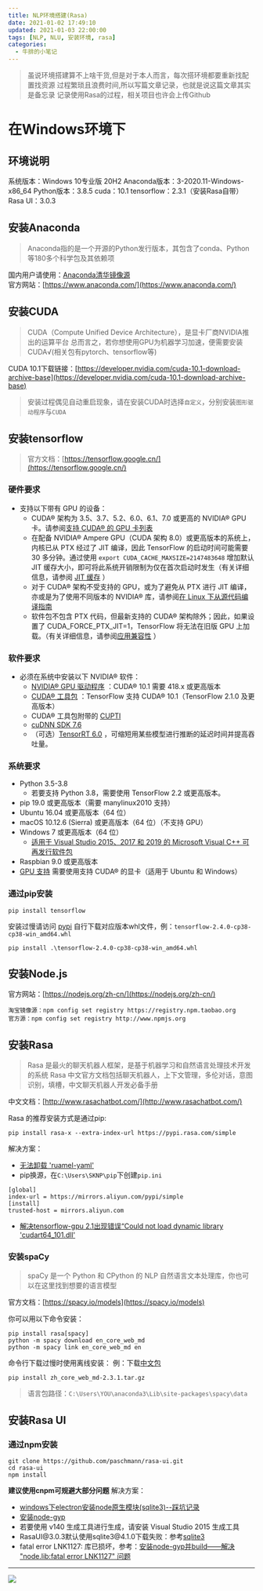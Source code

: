 ```yaml
---
title: NLP环境搭建(Rasa)
date: 2021-01-02 17:49:10
updated: 2021-01-03 22:00:00
tags: [NLP, NLU, 安装环境, rasa]
categories: 
  - 牛排的小笔记
---
```

> 虽说环境搭建算不上啥干货,但是对于本人而言，每次搭环境都要重新找配置找资源
> 过程繁琐且浪费时间,所以写篇文章记录，也就是说这篇文章其实是备忘录
> 记录使用Rasa的过程，相关项目也许会上传Github

<!-- more -->

# 在Windows环境下
## 环境说明
系统版本：Windows 10专业版 20H2
Anaconda版本：3-2020.11-Windows-x86_64
Python版本：3.8.5
cuda：10.1
tensorflow：2.3.1（安装Rasa自带）
Rasa UI：3.0.3

## 安装Anaconda
> Anaconda指的是一个开源的Python发行版本，其包含了conda、Python等180多个科学包及其依赖项

国内用户请使用：[Anaconda清华镜像源](https://mirrors.tuna.tsinghua.edu.cn/anaconda/archive/)  
官方网站：[https://www.anaconda.com/](https://www.anaconda.com/) 

## 安装CUDA
> CUDA（Compute Unified Device Architecture），是显卡厂商NVIDIA推出的运算平台
> 总而言之，若你想使用GPU为机器学习加速，便需要安装CUDA√(相关包有pytorch、tensorflow等)

CUDA 10.1下载链接：[https://developer.nvidia.com/cuda-10.1-download-archive-base](https://developer.nvidia.com/cuda-10.1-download-archive-base)
> 安装过程偶见自动重启现象，请在安装CUDA时选择`自定义`，分别安装`图形驱动程序`与`CUDA`

## 安装tensorflow
> 官方文档：[https://tensorflow.google.cn/](https://tensorflow.google.cn/) 

### 硬件要求
  * 支持以下带有 GPU 的设备：
    * CUDA® 架构为 3.5、3.7、5.2、6.0、6.1、7.0 或更高的 NVIDIA® GPU 卡。请参阅[支持 CUDA® 的 GPU 卡列表](https://developer.nvidia.com/cuda-gpus) 
    * 在配备 NVIDIA® Ampere GPU（CUDA 架构 8.0）或更高版本的系统上，内核已从 PTX 经过了 JIT 编译，因此 TensorFlow 的启动时间可能需要 30 多分钟。通过使用 `export CUDA_CACHE_MAXSIZE=2147483648` 增加默认 JIT 缓存大小，即可将此系统开销限制为仅在首次启动时发生（有关详细信息，请参阅 [JIT 缓存](https://devblogs.nvidia.com/cuda-pro-tip-understand-fat-binaries-jit-caching) ）
    * 对于 CUDA® 架构不受支持的 GPU，或为了避免从 PTX 进行 JIT 编译，亦或是为了使用不同版本的 NVIDIA® 库，请参阅[在 Linux 下从源代码编译指南](https://tensorflow.google.cn/install/source)
    * 软件包不包含 PTX 代码，但最新支持的 CUDA® 架构除外；因此，如果设置了 CUDA_FORCE_PTX_JIT=1，TensorFlow 将无法在旧版 GPU 上加载。（有关详细信息，请参阅[应用兼容性](http://docs.nvidia.com/cuda/cuda-c-programming-guide/index.html#application-compatibility) ）
    
### 软件要求
  * 必须在系统中安装以下 NVIDIA® 软件：
    * [NVIDIA® GPU 驱动程序](https://www.nvidia.com/drivers) ：CUDA® 10.1 需要 418.x 或更高版本
    * [CUDA® 工具包](https://developer.nvidia.com/cuda-toolkit-archive) ：TensorFlow 支持 CUDA® 10.1（TensorFlow 2.1.0 及更高版本）
    * CUDA® 工具包附带的 [CUPTI](http://docs.nvidia.com/cuda/cupti/) 
    * [cuDNN SDK 7.6](https://developer.nvidia.com/cudnn)
    * （可选）[TensorRT 6.0](https://docs.nvidia.com/deeplearning/sdk/tensorrt-install-guide/index.html) ，可缩短用某些模型进行推断的延迟时间并提高吞吐量。

### 系统要求
  * Python 3.5-3.8
    * 若要支持 Python 3.8，需要使用 TensorFlow 2.2 或更高版本。
  * pip 19.0 或更高版本（需要 manylinux2010 支持）
  * Ubuntu 16.04 或更高版本（64 位）
  * macOS 10.12.6 (Sierra) 或更高版本（64 位）（不支持 GPU）
  * Windows 7 或更高版本（64 位）
    * [适用于 Visual Studio 2015、2017 和 2019 的 Microsoft Visual C++ 可再发行软件包](https://support.microsoft.com/help/2977003/the-latest-supported-visual-c-downloads) 
  * Raspbian 9.0 或更高版本
  * [GPU 支持](https://tensorflow.google.cn/install/gpu) 需要使用支持 CUDA® 的显卡（适用于 Ubuntu 和 Windows）

### 通过pip安装
```
pip install tensorflow
```
安装过慢请访问 [pypi](https://pypi.org/project/tensorflow/#files) 自行下载对应版本whl文件，例：`tensorflow-2.4.0-cp38-cp38-win_amd64.whl`
```
pip install .\tensorflow-2.4.0-cp38-cp38-win_amd64.whl
```

## 安装Node.js
官方网站：[https://nodejs.org/zh-cn/](https://nodejs.org/zh-cn/)
```
淘宝镜像源：npm config set registry https://registry.npm.taobao.org
官方源：npm config set registry http://www.npmjs.org
```

## 安装Rasa
> Rasa 是最火的聊天机器人框架，是基于机器学习和自然语言处理技术开发的系统 
> Rasa 中文官方文档包括聊天机器人，上下文管理，多伦对话，意图识别，填槽，中文聊天机器人开发必备手册 

中文文档：[http://www.rasachatbot.com/](http://www.rasachatbot.com/) 

Rasa 的推荐安装方式是通过pip:
```
pip install rasa-x --extra-index-url https://pypi.rasa.com/simple
```
解决方案：
  * [无法卸载 'ruamel-yaml'](https://www.pythonheidong.com/blog/article/505802/6b89827e9d0f316db511/) 
  * pip换源，在`C:\Users\SKNP\pip`下创建`pip.ini`
  ```
  [global]
  index-url = https://mirrors.aliyun.com/pypi/simple
  [install]
  trusted-host = mirrors.aliyun.com
  ```
  * [解决tensorflow-gpu 2.1出现错误“Could not load dynamic library 'cudart64_101.dll'](https://blog.csdn.net/qq_41999081/article/details/104515513) 



### 安装spaCy
> spaCy 是一个 Python 和 CPython 的 NLP 自然语言文本处理库，你也可以在这里找到想要的语言模型

官方文档：[https://spacy.io/models](https://spacy.io/models)

你可以用以下命令安装：
```
pip install rasa[spacy]
python -m spacy download en_core_web_md
python -m spacy link en_core_web_md en
```
命令行下载过慢时使用离线安装：
例：下载[中文包](https://github.com/explosion/spacy-models/releases//tag/zh_core_web_md-2.3.1) 
```
pip install zh_core_web_md-2.3.1.tar.gz
```
> 语言包路径：`C:\Users\YOU\anaconda3\Lib\site-packages\spacy\data`

## 安装Rasa UI
### 通过npm安装
```
git clone https://github.com/paschmann/rasa-ui.git
cd rasa-ui
npm install
```
**建议使用cnpm可规避大部分问题**
解决方案：
  * [windows下electron安装node原生模块(sqlite3)--踩坑记录](https://my.oschina.net/dtdths/blog/1614712) 
  * [安装node-gyp](https://www.cnblogs.com/wangyuxue/p/11218113.html) 
  * 若要使用 v140 生成工具进行生成，请安装 Visual Studio 2015 生成工具
  * RasaUI\@3.0.3默认使用sqlite3\@4.1.0下载失败：参考[sqlite3](https://www.npmjs.com/package/sqlite3) 
  * fatal error LNK1127: 库已损坏，参考：[安装node-gyp并build——解决 "node.lib:fatal error LNK1127" 问题](https://blog.csdn.net/qq_33826977/article/details/78645665) 

---

![](https://bucket.sknp.top/2023/07/2fbd058327fd1f595863683f895e1782.jpg) 

